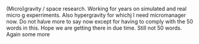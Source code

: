 (Micro)gravity / space research. Working for years on simulated and real micro g experriments. Also hypergravity for whichj I need micromanager now.
Do not ha\ve more to say now except for having to comply with the 50 words in this. Hope we are getting there in due time. Still not 50 words. Again some more
